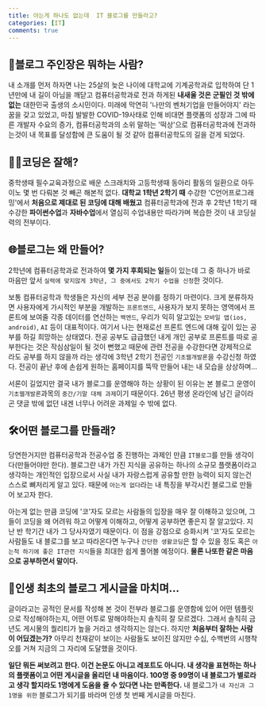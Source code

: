 ```yaml
---
title: 아는게 하나도 없는데  IT 블로그를 만들라고?
categories: [IT]
comments: true
---
```



## 🤨블로그 주인장은 뭐하는 사람?

내 소개를 먼저 하자면 나는 25살의 늦은 나이에 대학교에 기계공학과로 입학하여 단 1년만에 내 길이 아님을 깨닫고 컴퓨터공학과로 전과 하게된 **내새울 것은 군필인 것 밖에 없는** 대한민국 출생의 소시민이다. 미래에 막연히 '나만의 벤처기업을 만들어야지' 라는 꿈을 갖고 있었고, 마침 발발한 COVID-19사태로 인해 비대면 플랫폼의 성장과 그에 따른 개발자 수요의 증가, 컴퓨터공학과의 소위 말하는 '떡상'으로 컴퓨터공학과에 전과하는것이 내 목표를 달성함에 큰 도움이 될 것 같아 컴퓨터공학도의 길을 걷게 되었다.



## 🧑‍💻코딩은 잘해?

중학생때 필수교육과정으로 배운 스크래치와 고등학생때 동아리 활동의 일환으로 아두이노 몇 번 다뤄본 것 빼곤 해본적 없다. **대학교 1학년 2학기 때** 수강한 'C언어프로그래밍'에서 **처음으로 제대로 된 코딩에 대해 배웠고** 컴퓨터공학과에 전과 후 2학년 1학기 때 수강한 **파이썬수업**과 **자바수업**에서 열심히 수업내용만 따라가며 복습한 것이 내 코딩실력의 전부이다.



## 🌐블로그는 왜 만들어?

2학년에 컴퓨터공학과로 전과하여 **몇 가지 후회되는 일**들이 있는데 그 중 하나가 바로 마음만 앞서 `실력에 맞지않게 3학년, 그 중에서도 2학기 수업을 신청`한 것이다. 

보통 컴퓨터공학과 학생들은 자신의 세부 전공 분야를 정하기 마련이다. 크게 분류하자면 사용자에게 가시적인 부분을 개발하는 `프론트엔드`, 사용자가 보지 못하는 영역에서 프론트에 보여줄 각종 데이터를 연산하는 `백엔드`, 우리가 익히 알고있는 `모바일 앱(ios, android)`, `AI` 등이 대표적이다. 여기서 나는 현재로선 프론트 엔드에 대해 깊이 있는 공부를 하길 희망하는 상태였다. 전공 공부도 급급했던 내게 개인 공부로 프론트를 따로 공부한다는 것은 작심삼일이 될 것이 뻔했고 때문에 관련 전공을 수강한다면 강제적으로 라도 공부를 하지 않을까 라는 생각에 3학년 2학기 전공인 `기초웹개발론`을 수강신청 하였다. 전공이 끝난 후에 손쉽게 원하는 홈페이지를 뚝딱 만들어 내는 내 모습을 상상하며...

서론이 길었지만 결국 내가 블로그를 운영해야 하는 상황이 된 이유는 본 블로그 운영이 `기초웹개발론`과목의 `중간/기말 대체 과제`이기 때문이다. 26년 평생 온라인에 남긴 글이라곤 댓글 밖에 없던 내겐 너무나 어려운 과제일 수 밖에 없다. 



## 🛠️어떤 블로그를 만들래?

당연한거지만 컴퓨터공학과 전공수업 중 진행하는 과제인 만큼 `IT블로그`를 만들 생각이다(만들어야만 한다). 블로그란 내가 가진 지식을 공유하는 하나의 소규모 플랫폼이라고 생각하는 개인적인 입장으로서 사실 내가 자랑스럽게 공유할 만한 능력이 되지 않는건 스스로 뼈저리게 알고 있다. 때문에 `아는게 없다`라는 내 특징을 부각시킨 블로그로 만들어 보고자 한다.

아는게 없는 만큼 코딩에 '코'자도 모르는 사람들의 입장을 매우 잘 이해하고 있으며, 그들이 코딩을 왜 어려워 하고 어떻게 이해하고, 어떻게 공부하면 좋은지 잘 알고있다. 지난 반 학기간 내가 그 당사자였기 때문이다. 이 점을 강점으로 승화시켜 '코'자도 모르는 사람들도 내 블로그를 보고 따라온다면 누구나 `간단한 생활코딩`은 할 수 있을 정도 혹은 `아는척 하기에 좋은 IT관련 지식`들을 최대한 쉽게 풀어볼 예정이다. **물론 나또한 같은 마음으로 공부하면서 말이다.**



## 🙏인생 최초의 블로그 게시글을 마치며...

 글이라고는 공적인 문서를 작성해 본 것이 전부라 블로그를 운영함에 있어 어떤 템플릿으로 작성해야하는지, 어떤 어투로 말해야하는지 솔직히 잘 모르겠다. 그래서 솔직히 금년도 게시물의 퀄리티가 높을 거라고 생각하지는 않는다. 하지만 **처음부터 잘하는 사람이 어딨겠는가?** 아무리 천재같이 보이는 사람들도 보이진 않지만 수십, 수백번의 시행착오를 거쳐 지금의 그 자리에 도달했을 것이다. 

**일단 뭐든 써보려고 한다. 이건 논문도 아니고 레포트도 아니다. 내 생각을 표현하는 하나의 플랫폼이고 어떤 게시글을 올리던 내 마음이다. 100명 중 99명이 내 블로그가 별로라고 생각 할지라도 1명에게 도움을 줄 수 있다면 나는 만족한다.** 내 블로그가 `내 자신과 그 1명을 위한` 블로그가 되기를 바라며 인생 첫 번째 게시글을 마친다.  